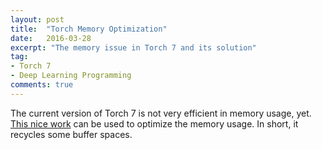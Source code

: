 ```yaml
---
layout: post
title:  "Torch Memory Optimization"
date:   2016-03-28
excerpt: "The memory issue in Torch 7 and its solution"
tag:
- Torch 7
- Deep Learning Programming
comments: true
---
```


The current version of Torch 7 is not very efficient in memory usage, yet. [This nice work](https://github.com/fmassa/optimize-net) can be used to optimize the memory usage. In short, it recycles some buffer spaces.
